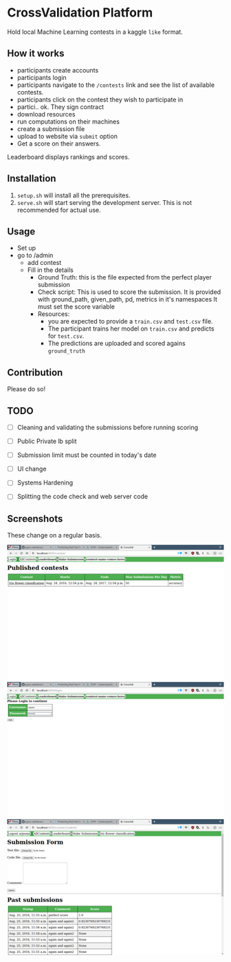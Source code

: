 CrossValidation Platform
========================

Hold local Machine Learning contests in a kaggle `like` format.  

How it works
------------

- participants create accounts
- participants login
- participants navigate to the `/contests` link and see the list of available contests.
- participants click on the contest they wish to participate in
- partici.. ok. They sign contract
- download resources
- run computations on their machines
- create a submission file
- upload to website via `submit` option
- Get a score on their answers.
 

Leaderboard displays rankings and scores.


Installation
------------

1. `setup.sh` will install all the prerequisites.
2. `serve.sh` will start serving the development server. This is not recommended for actual use.

Usage
-----

- Set up 
- go to /admin
    - add contest
    - Fill in the details
        - Ground Truth: this is the file expected from the perfect player submission
        - Check script: This is used to score the submission.
            It is provided with ground_path, given_path, pd, metrics in it's namespaces
            It must set the score variable
        - Resources:
            - you are expected to provide a `train.csv` and `test.csv` file.
            - The participant trains her model on `train.csv` and predicts for `test.csv`.
            - The predictions are uploaded and scored agains `ground_truth`

Contribution
------------

Please do so!

TODO
----

- [ ] Cleaning and validating the submissions before running scoring
- [ ] Public Private lb split
- [ ] Submission limit must be counted in today's date
- [ ] UI change
- [ ] Systems Hardening
- [ ] Splitting the code check and web server code



Screenshots
-----------
These change on a regular basis.

![all contests](screenshots/all_contests.png)
![login screen](screenshots/login.png)
![submission screen](screenshots/submission.png)

